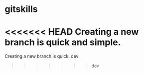 # gitskills
<<<<<<< HEAD
Creating a new branch is quick and simple.
=======
Creating a new branch is quick.
dev
>>>>>>> dev
